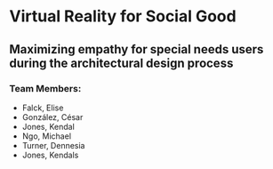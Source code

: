 ﻿# Virtual Reality for Social Good
## Maximizing empathy for special needs users during the architectural design process
### Team Members:
* Falck, Elise
* González, César
* Jones, Kendal
* Ngo, Michael
* Turner, Dennesia
* Jones, Kendals
